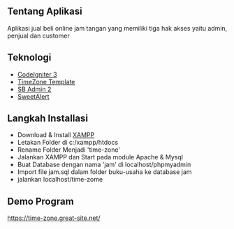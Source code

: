 ## Tentang Aplikasi
Aplikasi jual beli online jam tangan yang memiliki tiga hak akses yaitu admin, penjual dan customer

## Teknologi
- [CodeIgniter 3](https://codeigniter.com/)
- [TimeZone Template](https://colorlib.com//)
- [SB Admin 2](https://startbootstrap.com/theme/sb-admin-2)
- [SweetAlert](https://sweetalert2.github.io/)

## Langkah Installasi
- Download & Install [XAMPP](https://www.apachefriends.org/download.html)
- Letakan Folder di c:/xampp/htdocs
- Rename Folder Menjadi 'time-zone'
- Jalankan XAMPP dan Start pada module Apache & Mysql
- Buat Database dengan nama 'jam' di localhost/phpmyadmin
- Import file jam.sql dalam folder buku-usaha ke database jam
- jalankan localhost/time-zome

## Demo Program
https://time-zone.great-site.net/
